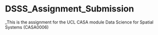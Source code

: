 # DSSS_Assignment_Submission
_This is the assignment for the UCL CASA module Data Science for Spatial Systems (CASA0006) 
